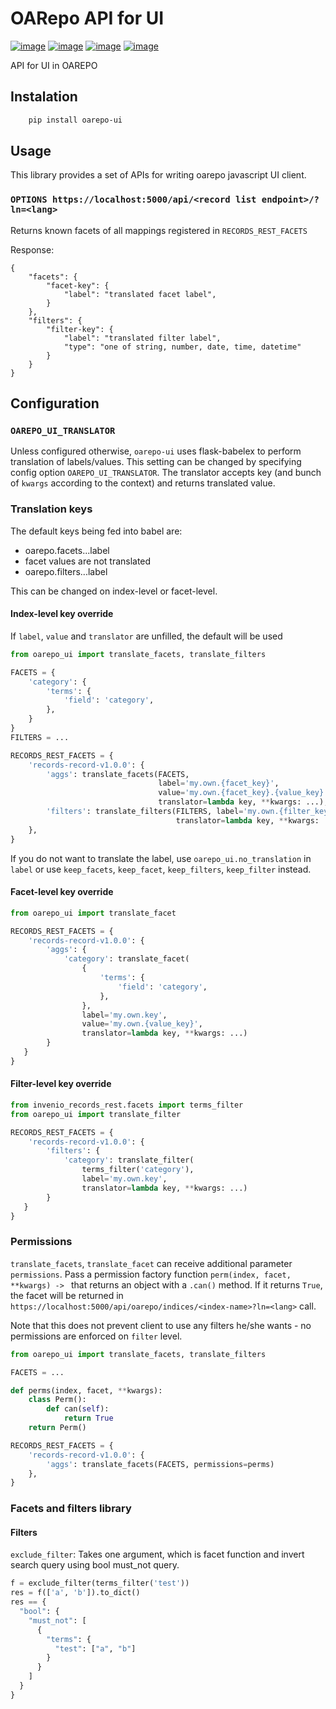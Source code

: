 # OARepo API for UI

[![image][]][1]
[![image][2]][3]
[![image][4]][5]
[![image][6]][7]

API for UI in OAREPO

## Instalation

```bash
    pip install oarepo-ui
```
## Usage

This library provides a set of APIs for writing oarepo javascript UI client.

### ``OPTIONS https://localhost:5000/api/<record list endpoint>/?ln=<lang>``

Returns known facets of all mappings registered in ``RECORDS_REST_FACETS``

Response:
```json5
{
    "facets": {
        "facet-key": {
            "label": "translated facet label",
        }
    },
    "filters": {
        "filter-key": {
            "label": "translated filter label",
            "type": "one of string, number, date, time, datetime"
        }
    }
}
```


## Configuration

### ``OAREPO_UI_TRANSLATOR``

Unless configured otherwise, ``oarepo-ui`` uses flask-babelex to perform translation of labels/values.
This setting can be changed by specifying config option ``OAREPO_UI_TRANSLATOR``. The translator
accepts key (and bunch of ``kwargs`` according to the context) and returns translated value.

### Translation keys

The default keys being fed into babel are:
   * oarepo.facets.<index-name>.<facet-key>.label
   * facet values are not translated
   * oarepo.filters.<index-name>.<filter-key>.label
   
This can be changed on index-level or facet-level.

#### Index-level key override

If ``label``, ``value`` and ``translator`` are unfilled, the default will be used

```python
from oarepo_ui import translate_facets, translate_filters

FACETS = {
    'category': {
        'terms': {
            'field': 'category',
        },
    }
}
FILTERS = ...

RECORDS_REST_FACETS = {
    'records-record-v1.0.0': {
        'aggs': translate_facets(FACETS, 
                                 label='my.own.{facet_key}', 
                                 value='my.own.{facet_key}.{value_key}', 
                                 translator=lambda key, **kwargs: ...),
        'filters': translate_filters(FILTERS, label='my.own.{filter_key}', 
                                     translator=lambda key, **kwargs: ...)
    },
}
```

If you do not want to translate the label, use ``oarepo_ui.no_translation`` in ``label``
or use ``keep_facets``, ``keep_facet``, ``keep_filters``, ``keep_filter`` instead.


#### Facet-level key override

```python
from oarepo_ui import translate_facet

RECORDS_REST_FACETS = {
    'records-record-v1.0.0': {
        'aggs': {
            'category': translate_facet(
                {
                    'terms': {
                        'field': 'category',
                    },
                }, 
                label='my.own.key', 
                value='my.own.{value_key}', 
                translator=lambda key, **kwargs: ...)
        }
   }
}
```

#### Filter-level key override
```python
from invenio_records_rest.facets import terms_filter
from oarepo_ui import translate_filter

RECORDS_REST_FACETS = {
    'records-record-v1.0.0': {
        'filters': {
            'category': translate_filter(
                terms_filter('category'), 
                label='my.own.key', 
                translator=lambda key, **kwargs: ...)
        }
   }
}
```

### Permissions

``translate_facets``, ``translate_facet`` can receive additional parameter ``permissions``. Pass a permission
factory function ``perm(index, facet, **kwargs) -> `` that returns an object with a ``.can()`` method.
If it returns ``True``, the facet will be returned in ``https://localhost:5000/api/oarepo/indices/<index-name>?ln=<lang>``
call.

Note that this does not prevent client to use any filters he/she wants - no permissions are enforced on ``filter`` level.

```python
from oarepo_ui import translate_facets, translate_filters

FACETS = ...

def perms(index, facet, **kwargs):
    class Perm():
        def can(self):
            return True
    return Perm()

RECORDS_REST_FACETS = {
    'records-record-v1.0.0': {
        'aggs': translate_facets(FACETS, permissions=perms)
    },
}
```

### Facets and filters library

#### Filters

``exclude_filter``: Takes one argument, which is facet function and invert search query using bool must_not query.
```python
f = exclude_filter(terms_filter('test'))
res = f(['a', 'b']).to_dict()
res == {
  "bool": {
    "must_not": [
      {
        "terms": {
          "test": ["a", "b"]
        }
      }
    ]
  }
}
```
  


  [image]: https://img.shields.io/github/license/oarepo/oarepo-ui.svg
  [1]: https://github.com/oarepo/oarepo-ui/blob/master/LICENSE
  [2]: https://img.shields.io/travis/oarepo/oarepo-ui.svg
  [3]: https://travis-ci.org/oarepo/oarepo-ui
  [4]: https://img.shields.io/coveralls/oarepo/oarepo-ui.svg
  [5]: https://coveralls.io/r/oarepo/oarepo-ui
  [6]: https://img.shields.io/pypi/v/oarepo-ui.svg
  [7]: https://pypi.org/pypi/oarepo-ui